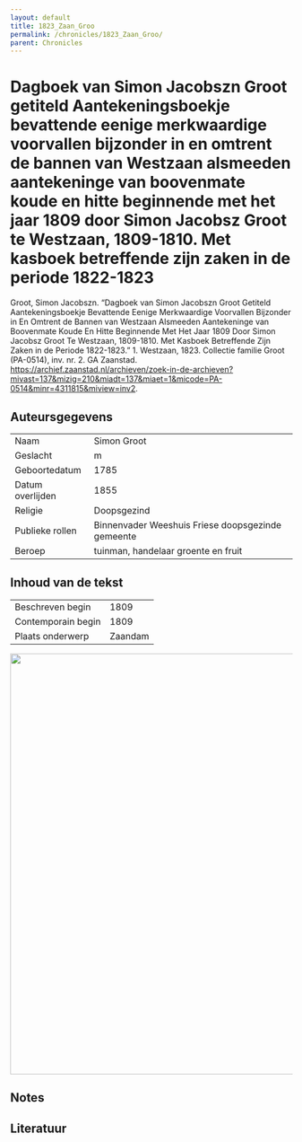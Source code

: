 ```yaml
---
layout: default
title: 1823_Zaan_Groo
permalink: /chronicles/1823_Zaan_Groo/
parent: Chronicles
--- 
```



# Dagboek van Simon Jacobszn Groot getiteld Aantekeningsboekje bevattende eenige merkwaardige voorvallen bijzonder in en omtrent de bannen van Westzaan alsmeeden aantekeninge van boovenmate koude en hitte beginnende met het jaar 1809 door Simon Jacobsz Groot te Westzaan, 1809-1810. Met kasboek betreffende zijn zaken in de periode 1822-1823 

Groot, Simon Jacobszn. “Dagboek van Simon Jacobszn Groot Getiteld Aantekeningsboekje Bevattende Eenige Merkwaardige Voorvallen Bijzonder in En Omtrent de Bannen van Westzaan Alsmeeden Aantekeninge van Boovenmate Koude En Hitte Beginnende Met Het Jaar 1809 Door Simon Jacobsz Groot Te Westzaan, 1809-1810. Met Kasboek Betreffende Zijn Zaken in de Periode 1822-1823.” 1. Westzaan, 1823. Collectie familie Groot (PA-0514), inv. nr. 2. GA Zaanstad. https://archief.zaanstad.nl/archieven/zoek-in-de-archieven?mivast=137&mizig=210&miadt=137&miaet=1&micode=PA-0514&minr=4311815&miview=inv2. 

## Auteursgegevens 

| | | 
| --------------- | --------------- | 
| Naam | Simon Groot | 
| Geslacht | m | 
| Geboortedatum | 1785 | 
| Datum overlijden | 1855 | 
| Religie | Doopsgezind | 
| Publieke rollen | Binnenvader Weeshuis Friese doopsgezinde gemeente | 
| Beroep | tuinman, handelaar groente en fruit | 

## Inhoud van de tekst 

| | | 
| --------------- | --------------- | 
| Beschreven begin | 1809 | 
| Contemporain begin | 1809 | 
| Plaats onderwerp | Zaandam | 

[<img src="..\..\barplots_chronicles\1823_Zaan_Groo.jpg" width="750"/>](..\..\barplots_chronicles\1823_Zaan_Groo.jpg) 

## Notes 

## Literatuur 

